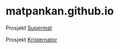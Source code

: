 # matpankan.github.io

Prosjekt [Supermat](https://matpankan.github.io/supermat/index.html)

Prosjekt [Kristernator](https://matpankan.github.io/kristernator/index.html)
